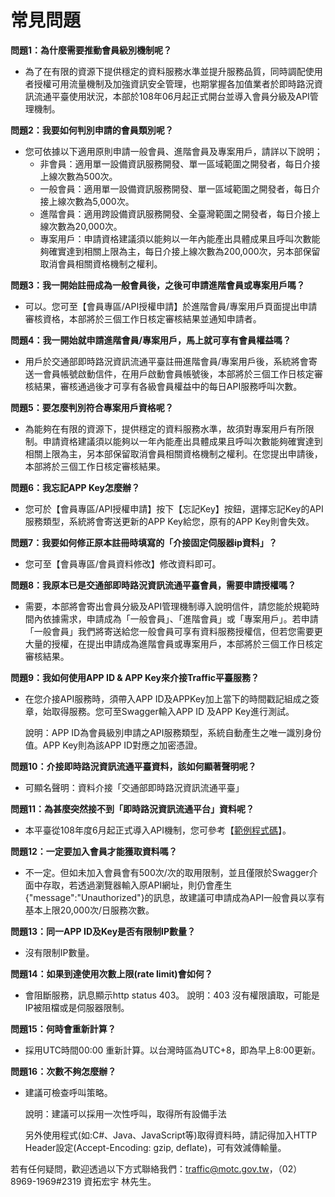 # 常見問題

**問題1：為什麼需要推動會員級別機制呢？**

* 為了在有限的資源下提供穩定的資料服務水準並提升服務品質，同時調配使用者授權可用流量機制及加強資訊安全管理，也期掌握各加值業者於即時路況資訊流通平臺使用狀況，本部於108年06月起正式開台並導入會員分級及API管理機制。

**問題2：我要如何判別申請的會員類別呢？**

* 您可依據以下適用原則申請一般會員、進階會員及專案用戶，請詳以下說明；
  * 非會員：適用單一設備資訊服務開發、單一區域範圍之開發者，每日介接上線次數為500次。
  * 一般會員：適用單一設備資訊服務開發、單一區域範圍之開發者，每日介接上線次數為5,000次。
  * 進階會員：適用跨設備資訊服務開發、全臺灣範圍之開發者，每日介接上線次數為20,000次。
  * 專案用戶：申請資格建議須以能夠以一年內能產出具體成果且呼叫次數能夠確實達到相關上限為主，每日介接上線次數為200,000次，另本部保留取消會員相關資格機制之權利。

**問題3：我一開始註冊成為一般會員後，之後可申請進階會員或專案用戶嗎？**

* 可以。您可至【會員專區/API授權申請】於進階會員/專案用戶頁面提出申請審核資格，本部將於三個工作日核定審核結果並通知申請者。

**問題4：我一開始就申請進階會員/專案用戶，馬上就可享有會員權益嗎？**

* 用戶於交通部即時路況資訊流通平臺註冊進階會員/專案用戶後，系統將會寄送一會員帳號啟動信件，在用戶啟動會員帳號後，本部將於三個工作日核定審核結果，審核通過後才可享有各級會員權益中的每日API服務呼叫次數。

**問題5：要怎麼判別符合專案用戶資格呢？**

* 為能夠在有限的資源下，提供穩定的資料服務水準，故須對專案用戶有所限制。申請資格建議須以能夠以一年內能產出具體成果且呼叫次數能夠確實達到相關上限為主，另本部保留取消會員相關資格機制之權利。在您提出申請後，本部將於三個工作日核定審核結果。

**問題6：我忘記APP Key怎麼辦？**

* 您可於【會員專區/API授權申請】按下【忘記Key】按鈕，選擇忘記Key的API服務類型，系統將會寄送更新的APP Key給您，原有的APP Key則會失效。

**問題7：我要如何修正原本註冊時填寫的「介接固定伺服器ip資料」？**

* 您可至【會員專區/會員資料修改】修改資料即可。

**問題8：我原本已是交通部即時路況資訊流通平臺會員，需要申請授權嗎？**

* 需要，本部將會寄出會員分級及API管理機制導入說明信件，請您能於規範時間內依據需求，申請成為「一般會員」、「進階會員」或「專案用戶」。若申請「一般會員」我們將寄送給您一般會員可享有資料服務授權信，但若您需要更大量的授權，在提出申請成為進階會員或專案用戶，本部將於三個工作日核定審核結果。

**問題9：我如何使用APP ID & APP Key來介接Traffic平臺服務？**

* 在您介接API服務時，須帶入APP ID及APPKey加上當下的時間戳記組成之簽章，始取得服務。您可至Swagger輸入APP ID 及APP Key進行測試。 

  說明：APP ID為會員級別申請之API服務類型，系統自動產生之唯一識別身份值。APP Key則為該APP ID對應之加密憑證。

**問題10：介接即時路況資訊流通平臺資料，該如何顯著聲明呢？**

* 可顯名聲明：資料介接「交通部即時路況資訊流通平臺」

**問題11：為甚麼突然接不到「即時路況資訊流通平台」資料呢？**

* 本平臺從108年度6月起正式導入API機制，您可參考【[範例程式碼](https://github.com/ptxmotc/Sample-code)】。

**問題12：一定要加入會員才能獲取資料嗎？**

* 不一定。但如未加入會員會有500次/次的取用限制，並且僅限於Swagger介面中存取，若透過瀏覽器輸入原API網址，則仍會產生{"message":"Unauthorized"}的訊息，故建議可申請成為API一般會員以享有基本上限20,000次/日服務次數。

**問題13：同一APP ID及Key是否有限制IP數量？**

* 沒有限制IP數量。

**問題14：如果到達使用次數上限\(rate limit\)會如何？**

* 會阻斷服務，訊息顯示http status 403。 說明：403 沒有權限讀取，可能是IP被阻檔或是伺服器限制。

**問題15：何時會重新計算？**

* 採用UTC時間00:00 重新計算。以台灣時區為UTC+8，即為早上8:00更新。

**問題16：次數不夠怎麼辦？**

* 建議可檢查呼叫策略。 

  說明：建議可以採用一次性呼叫，取得所有設備手法

  另外使用程式\(如:C\#、Java、JavaScript等\)取得資料時，請記得加入HTTP Header設定\(Accept-Encoding: gzip, deflate\)，可有效減傳輸量。

若有任何疑問，歡迎透過以下方式聯絡我們：traffic@motc.gov.tw，（02） 8969-1969\#2319 資拓宏宇 林先生。

